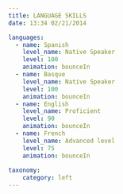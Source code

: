```yaml
---
title: LANGUAGE SKILLS
date: 13:34 02/21/2014

languages:
  - name: Spanish
    level_name: Native Speaker
    level: 100
    animation: bounceIn
  - name: Basque
    level_name: Native Speaker
    level: 100
    animation: bounceIn
  - name: English
    level_name: Proficient
    level: 90  
    animation: bounceIn
  - name: French
    level_name: Advanced level
    level: 75  
    animation: bounceIn
    
taxonomy:
    category: left
---
```

